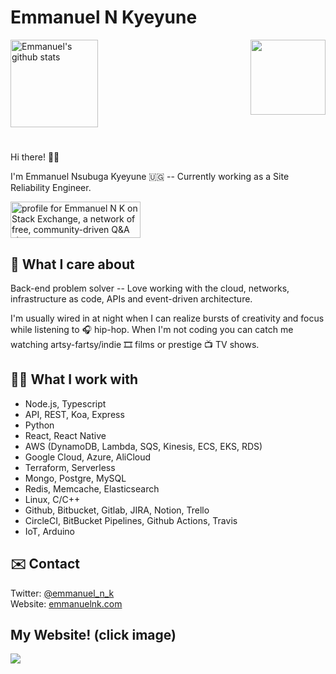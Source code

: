 # Emmanuel N Kyeyune 



<a href="https://github.com/emmanuelnk/github-readme-stats"><img src="https://github-readme-stats.vercel.app/api?username=emmanuelnk" alt="Emmanuel's github stats" height="140" valign="middle"></a>
<a href="https://www.youracclaim.com/badges/a3152cd8-e8dd-4c7b-8d26-e98e3f5f3bdb/public_url"><img src="https://user-images.githubusercontent.com/19330930/129369512-9f686c0f-204d-410b-b982-cfccb251732b.png" width="120" height="120" valign="middle" align="right"></a> 

#

Hi there! 👋🏿

I'm Emmanuel Nsubuga Kyeyune 🇺🇬  -- Currently working as a Site Reliability Engineer. 

<a href="https://stackexchange.com/users/3555135"><img src="https://stackexchange.com/users/flair/3555135.png?theme=clean" width="208" height="58" alt="profile for Emmanuel N K on Stack Exchange, a network of free, community-driven Q&amp;A sites" title="profile for Emmanuel N K on Stack Exchange, a network of free, community-driven Q&amp;A sites"></a> 

## 🐻 What I care about

Back-end problem solver -- Love working with the cloud, networks, infrastructure as code, APIs and event-driven architecture. 

I'm usually wired in at night when I can realize bursts of creativity and focus while listening to 🎧 hip-hop. When I'm not coding you can catch me watching artsy-fartsy/indie 🎞️ films or prestige 📺 TV shows.

## 👷🏿 What I work with
- Node.js, Typescript
- API, REST, Koa, Express
- Python
- React, React Native
- AWS (DynamoDB, Lambda, SQS, Kinesis, ECS, EKS, RDS)
- Google Cloud, Azure, AliCloud
- Terraform, Serverless
- Mongo, Postgre, MySQL
- Redis, Memcache, Elasticsearch
- Linux, C/C++
- Github, Bitbucket, Gitlab, JIRA, Notion, Trello
- CircleCI, BitBucket Pipelines, Github Actions, Travis
- IoT, Arduino

## ✉️ Contact
Twitter: [@emmanuel_n_k](https://twitter.com/emmanuel_n_k)  
Website: [emmanuelnk.com](https://emmanuelnk.com)

## My Website! (click image)
[<img src="https://user-images.githubusercontent.com/19330930/129368549-2a6f361a-a9df-4fba-9770-d7e81ed64f5f.gif">](https://emmanuelnk.com)
